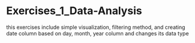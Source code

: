 # Exercises_1_Data-Analysis
this exercises include simple visualization, filtering method, and creating date column based on day, month, year column and changes its data type
